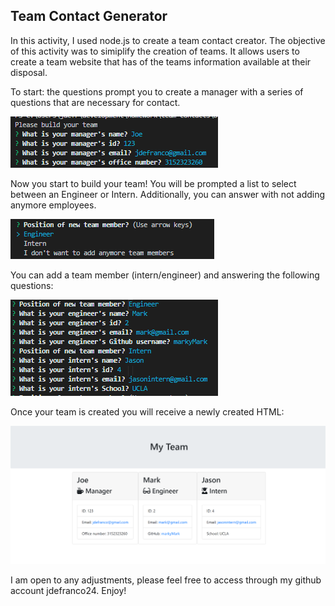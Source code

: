 ## Team Contact Generator

In this activity, I used node.js to create a team contact creator. The objective of this activity was to simiplify the creation of teams. It allows users to create a team website that has of the teams information available at their disposal.

To start: the questions prompt you to create a manager with a series of questions that are necessary for contact.

![](./Assets/manager.png)

Now you start to build your team! You will be prompted a list to select between an Engineer or Intern. Additionally, you can answer with not adding anymore employees. 

![](./Assets/question.png)

You can add a team member (intern/engineer) and answering the following questions:

![](./Assets/team.png)

Once your team is created you will receive a newly created HTML:

![](./Assets/output.png)

I am open to any adjustments, please feel free to access through my github account jdefranco24. Enjoy!
